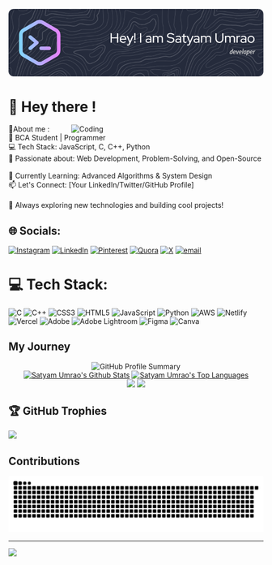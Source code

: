![Header](./github-header-image.png)

# 👋 Hey there ! 
<img align="right" alt="Coding" width="380px" src="https://cdn.dribbble.com/users/1025838/screenshots/6220885/devguy3.gif">
💫About me :<br>🚀 BCA Student | Programmer<br>💻 Tech Stack: JavaScript, C, C++, Python<br>🔧 Passionate about: Web Development, Problem-Solving, and Open-Source<br><br>📌 Currently Learning: Advanced Algorithms & System Design<br>📫 Let's Connect: [Your LinkedIn/Twitter/GitHub Profile]<br><br>🌱 Always exploring new technologies and building cool projects!

## 🌐 Socials:
[![Instagram](https://img.shields.io/badge/Instagram-%23E4405F.svg?logo=Instagram&logoColor=white)](https://instagram.com/s.a.t.y.a.m_84) [![LinkedIn](https://img.shields.io/badge/LinkedIn-%230077B5.svg?logo=linkedin&logoColor=white)](https://in.linkedin.com/in/satyam-umrao) [![Pinterest](https://img.shields.io/badge/Pinterest-%23E60023.svg?logo=Pinterest&logoColor=white)](https://pin.it/49B6UBltq) [![Quora](https://img.shields.io/badge/Quora-%23B92B27.svg?logo=Quora&logoColor=white)](https://www.quora.com/profile/Satyam-Umrao-4) [![X](https://img.shields.io/badge/X-black.svg?logo=X&logoColor=white)](https://x.com/SatyamUmrao_?t=lE07xwkYqjQ13boA9p9f2Q&s=09) [![email](https://img.shields.io/badge/Email-D14836?logo=gmail&logoColor=white)](mailto:satyamumrao11225@gmail.com) 

# 💻 Tech Stack:
![C](https://img.shields.io/badge/c-%2300599C.svg?style=for-the-badge&logo=c&logoColor=white) ![C++](https://img.shields.io/badge/c++-%2300599C.svg?style=for-the-badge&logo=c%2B%2B&logoColor=white) ![CSS3](https://img.shields.io/badge/css3-%231572B6.svg?style=for-the-badge&logo=css3&logoColor=white) ![HTML5](https://img.shields.io/badge/html5-%23E34F26.svg?style=for-the-badge&logo=html5&logoColor=white) ![JavaScript](https://img.shields.io/badge/javascript-%23323330.svg?style=for-the-badge&logo=javascript&logoColor=%23F7DF1E) ![Python](https://img.shields.io/badge/python-3670A0?style=for-the-badge&logo=python&logoColor=ffdd54) ![AWS](https://img.shields.io/badge/AWS-%23FF9900.svg?style=for-the-badge&logo=amazon-aws&logoColor=white) ![Netlify](https://img.shields.io/badge/netlify-%23000000.svg?style=for-the-badge&logo=netlify&logoColor=#00C7B7) ![Vercel](https://img.shields.io/badge/vercel-%23000000.svg?style=for-the-badge&logo=vercel&logoColor=white) ![Adobe](https://img.shields.io/badge/adobe-%23FF0000.svg?style=for-the-badge&logo=adobe&logoColor=white) ![Adobe Lightroom](https://img.shields.io/badge/Adobe%20Lightroom-31A8FF.svg?style=for-the-badge&logo=Adobe%20Lightroom&logoColor=white) ![Figma](https://img.shields.io/badge/figma-%23F24E1E.svg?style=for-the-badge&logo=figma&logoColor=white) ![Canva](https://img.shields.io/badge/Canva-%2300C4CC.svg?style=for-the-badge&logo=Canva&logoColor=white)

## My Journey

<div align="center">

  <img height="240px" src="https://github-profile-summary-cards.vercel.app/api/cards/profile-details?username=satyam-umrao&theme=github_dark" alt="GitHub Profile Summary" />
  <br/>
    <a href="https://github.com/satyam-umrao/github-readme-stats"><img width="390px"  alt="Satyam Umrao's Github Stats" src="https://github-readme-stats-sigma-five.vercel.app/api?username=satyam-umrao&show_icons=true&count_private=true&theme=react&hide_border=true&bg_color=0D1117" /></a>
  <a href="https://github.com/satyam-umrao/github-readme-stats"><img width="390px"  alt="Satyam Umrao's Top Languages" src="https://github-readme-stats-sigma-five.vercel.app/api/top-langs/?username=satyam-umrao&langs_count=8&count_private=true&layout=compact&theme=react&hide_border=true&bg_color=0D1117" /></a>
  <br/>
  <img height="165px" src="https://github-readme-streak-stats.herokuapp.com/?user=satyam-umrao&theme=onedark" /> 
  <img height="165px" src="https://github-readme-stats.anuraghazra1.vercel.app/api/top-langs/?username=satyam-umrao&layout=compact&theme=onedark" /> 
</div>

## 🏆 GitHub Trophies
![](https://github-profile-trophy.vercel.app/?username=satyam-umrao&theme=radical&no-frame=false&no-bg=true&margin-w=4)

## Contributions
<picture>
  <source media="(prefers-color-scheme: dark)" srcset="https://raw.githubusercontent.com/satyam-umrao/satyam-umrao/output/github-contribution-grid-snake-dark.svg">
  <source media="(prefers-color-scheme: light)" srcset="https://raw.githubusercontent.com/satyam-umrao/satyam-umrao/output/github-contribution-grid-snake.svg">
  <img alt="github contribution grid snake animation" src="https://raw.githubusercontent.com/satyam-umrao/satyam-umrao/output/github-contribution-grid-snake.svg">
</picture>

---
[![](https://visitcount.itsvg.in/api?id=satyam-umrao&icon=0&color=0)](https://visitcount.itsvg.in)
